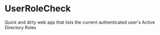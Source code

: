 UserRoleCheck
=============

Quick and dirty web app that lists the current authenticated user's Active Directory Roles
